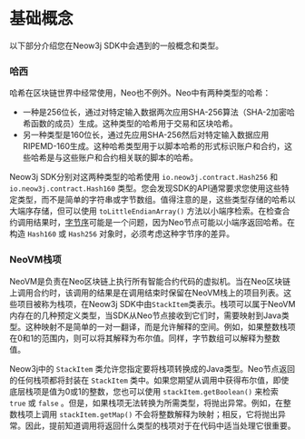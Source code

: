 # 基础概念

以下部分介绍您在Neow3j SDK中会遇到的一般概念和类型。

### 哈西

哈希在区块链世界中经常使用，Neo也不例外。Neo中有两种类型的哈希：

* 一种是256位长，通过对特定输入数据两次应用SHA-256算法（SHA-2加密哈希函数的成员）生成。这种类型的哈希用于交易和区块哈希。
* 另一种类型是160位长，通过先应用SHA-256然后对特定输入数据应用RIPEMD-160生成。这种哈希类型用于以脚本哈希的形式标识账户和合约，这些哈希是与这些账户和合约相关联的脚本的哈希。

Neow3j SDK分别对这两种类型的哈希使用 `io.neow3j.contract.Hash256` 和 `io.neow3j.contract.Hash160` 类型。您会发现SDK的API通常要求您使用这些特定类型，而不是简单的字符串或字节数组。值得注意的是，这些类型存储的哈希以大端序存储，但可以使用 `toLittleEndianArray()` 方法以小端序检索。在检查合约调用结果时，[字节序](https://en.wikipedia.org/wiki/Endianness)可能是一个问题，因为Neo节点可能以小端序返回哈希。在构造 `Hash160` 或 `Hash256` 对象时，必须考虑这种字节序的差异。

### NeoVM栈项

NeoVM是负责在Neo区块链上执行所有智能合约代码的虚拟机。当在Neo区块链上调用合约时，该调用的结果是在调用结束时保留在NeoVM栈上的项目列表。这些项目被称为栈项，在Neow3j SDK中由`StackItem`类表示。栈项可以属于NeoVM内存在的几种预定义类型，当SDK从Neo节点接收到它们时，需要映射到Java类型。这种映射不是简单的一对一翻译，而是允许解释的空间。例如，如果整数栈项在0和1的范围内，则可以将其解释为布尔值。同样，字节数组可以解释为整数值。

Neow3j中的 `StackItem` 类允许您指定要将栈项转换成的Java类型。Neo节点返回的任何栈项都将封装在 `StackItem` 类中。如果您期望从调用中获得布尔值，即使底层栈项是值为0或1的整数，您也可以使用 `stackItem.getBoolean()` 来检索 `true` 或 `false` 。但是，如果栈项无法转换为所需类型，将抛出异常。例如，在整数栈项上调用 `stackItem.getMap()` 不会将整数解释为映射；相反，它将抛出异常。因此，提前知道调用将返回什么类型的栈项对于在代码中适当处理它很重要。
